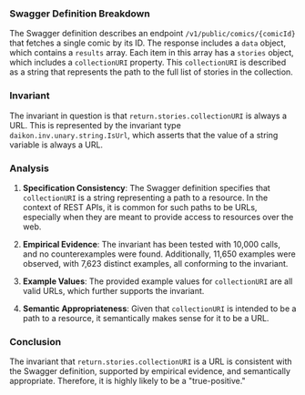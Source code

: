 ### Swagger Definition Breakdown

The Swagger definition describes an endpoint `/v1/public/comics/{comicId}` that fetches a single comic by its ID. The response includes a `data` object, which contains a `results` array. Each item in this array has a `stories` object, which includes a `collectionURI` property. This `collectionURI` is described as a string that represents the path to the full list of stories in the collection.

### Invariant

The invariant in question is that `return.stories.collectionURI` is always a URL. This is represented by the invariant type `daikon.inv.unary.string.IsUrl`, which asserts that the value of a string variable is always a URL.

### Analysis

1. **Specification Consistency**: The Swagger definition specifies that `collectionURI` is a string representing a path to a resource. In the context of REST APIs, it is common for such paths to be URLs, especially when they are meant to provide access to resources over the web.

2. **Empirical Evidence**: The invariant has been tested with 10,000 calls, and no counterexamples were found. Additionally, 11,650 examples were observed, with 7,623 distinct examples, all conforming to the invariant.

3. **Example Values**: The provided example values for `collectionURI` are all valid URLs, which further supports the invariant.

4. **Semantic Appropriateness**: Given that `collectionURI` is intended to be a path to a resource, it semantically makes sense for it to be a URL.

### Conclusion

The invariant that `return.stories.collectionURI` is a URL is consistent with the Swagger definition, supported by empirical evidence, and semantically appropriate. Therefore, it is highly likely to be a "true-positive."
